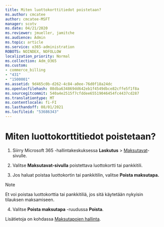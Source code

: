 ```yaml
---
title: Miten luottokorttitiedot poistetaan?
ms.author: cmcatee
author: cmcatee-MSFT
manager: scotv
ms.date: 04/21/2020
ms.reviewer: jmueller, jamitche
ms.audience: Admin
ms.topic: article
ms.service: o365-administration
ROBOTS: NOINDEX, NOFOLLOW
localization_priority: Normal
ms.collection: Adm_O365
ms.custom:
- commerce_billing
- "431"
- "1500001"
ms.assetid: 9d465c0b-d262-4c84-a0ee-76d0f18a24dc
ms.openlocfilehash: 08dba634869dd642eb1f4549dbce82cffe5f1f8a
ms.sourcegitcommit: 540a4e2515f7cfddee65519046454fc4437cd287
ms.translationtype: MT
ms.contentlocale: fi-FI
ms.lasthandoff: 08/01/2021
ms.locfileid: "53686343"
---
```

# <a name="how-do-i-remove-my-credit-card-information"></a>Miten luottokorttitiedot poistetaan?

1. Siirry Microsoft 365 -hallintakeskuksessa **Laskutus** \> [Maksutavat](https://go.microsoft.com/fwlink/p/?linkid=2018806)-sivulle.

2. Valitse **Maksutavat-sivulla** poistettava luottokortti tai pankkitili.

3. Jos haluat poistaa luottokortin tai pankkitilin, valitse **Poista maksutapa.**

> [!NOTE]
> Et voi poistaa luottokorttia tai pankkitiliä, jos sitä käytetään nykyisin tilauksen maksamiseen.

4. Valitse **Poista maksutapa** -ruudussa **Poista**.

Lisätietoja on kohdassa [Maksutapojen hallinta](/microsoft-365/commerce/billing-and-payments/manage-payment-methods).